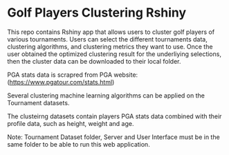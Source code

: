 # Golf Players Clustering Rshiny

This repo contains Rshiny app that allows users to cluster golf players of various tournaments. Users can select the different tournaments data, clustering algorithms, and clustering metrics they want to use. Once the user obtained the optimized clustering result for the underliying selections, then the cluster data can be downloaded to their local folder.

PGA stats data is scrapred from PGA website: (https://www.pgatour.com/stats.html)

Several clustering machine learning algorithms can be applied on the Tournament datasets.

The clusteirng datasets contain players PGA stats data combined with their profile data, such as height, weight and age. 

Note: Tournament Dataset folder, Server and User Interface must be in the same folder to be able to run this web application.
